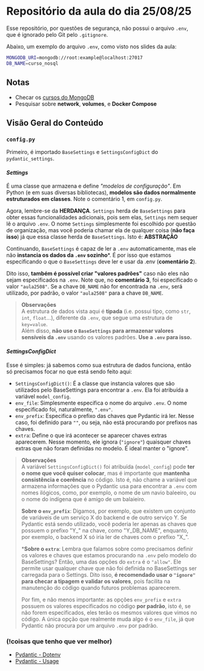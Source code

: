 # Repositório da aula do dia 25/08/25  

Esse repositório, por questões de segurança, não possui o arquivo `.env`, que é ignorado pelo Git pelo `.gitignore`.  

Abaixo, um exemplo do arquivo `.env`, como visto nos slides da aula:  

```bash
MONGODB_URI=mongodb://root:example@localhost:27017
DB_NAME=curso_nosql
```

## Notas

- Checar os [cursos do MongoDB](https://learn.mongodb.com)
- Pesquisar sobre **network**, **volumes**, e **Docker Compose**

## Visão Geral do Conteúdo

### `config.py`

Primeiro, é importado `BaseSettings` e `SettingsConfigDict` do `pydantic_settings`.

#### *Settings*

É uma classe que armazena e define *"modelos de configuração"*. Em Python (e em suas diversas bibliotecas), **modelos são dados normalmente estruturados em classes**. Note o comentário 1, em `config.py`.

Agora, lembre-se da **HERDANÇA**. `Settings` herda de `BaseSettings` para obter essas funcionalidades adicionais, pois sem elas, `Settings` nem sequer lê o arquivo `.env`.
O nome `Settings` simplesmente foi escolhido por questão de organização, mas você poderia chamar ela de qualquer coisa (**não faça isso**) já que essa classe herda de `BaseSettings`. Isto é: **ABSTRAÇÃO**

Continuando, `BaseSettings` é capaz de ler a `.env` automaticamente, mas ele não **instancia os dados da `.env` sozinho***. 
É por isso que estamos especificando o que o `BaseSettings` deve ler e usar da .env (**comentário 2**).

Dito isso, **também é possível criar "valores padrões"** caso não eles não sejam especificados na `.env`. 
Note que, no **comentário 3**, foi especificado o valor `"aula2508"`. Se a chave `DB_NAME` não for encontrada na `.env`, será utilizado, por padrão, o valor `"aula2508"` para a chave `DB_NAME`.

> **Observações**  
> A estrutura de dados vista aqui é **tipada** (i.e. possui tipo, como `str`, `int`, `float`...), diferente da `.env`, que segue uma estrutura de `key=value`.  
> Além disso, **não use o `BaseSettings` para armazenar valores sensíveis da `.env`** usando os valores padrões. **Use a `.env` para isso.**

#### *SettingsConfigDict*

Esse é simples: já sabemos como sua estrutura de dados funciona, então só precisamos focar no que está sendo feito aqui:

- `SettingsConfigDict()`: É a classe que instancia valores que são utilizados pelo BaseSettings para encontrar a `.env`. Ela foi atribuída a variável `model_config`.  
- `env_file`: Simplesmente especifica o nome do arquivo `.env`. O nome especificado foi, naturalmente, `".env"`.  
- `env_prefix`: Especifica o prefixo das chaves que Pydantic irá ler. Nesse caso, foi definido para `""`, ou seja, não está procurando por prefixos nas chaves.  
- `extra`: Define o que irá acontecer se aparecer chaves extras aparecerem. Nesse momento, ele ignora (`"ignore"`) quaisquer chaves extras que não foram definidas no modelo. É ideal manter o "ignore".  

> **Observações**  
> A variável `SettingsConfigDict()` foi atribuída (`model_config`) pode **ter o nome que você quiser colocar**, mas é importante que **mantenha consistência e coerência** no código. Isto é, não chame a variável que armazena informações que o Pydantic usa para encontrar a `.env` com nomes ilógicos, como, por exemplo, o nome de um navio baleeiro, ou o nome do indígena que é amigo de um balaieiro.  
>
> **Sobre o `env_prefix`**: Digamos, por exemplo, que existem um conjunto de variáveis de um serviço X do backend e de outro serviço Y. Se Pydantic está sendo utilizado, você poderia ler apenas as chaves que possuem o prefixo "Y_" na chave, como "Y_DB_NAME", enquanto, por exemplo, o backend X só iria ler de chaves com o prefixo "X_".  
>
> ***Sobre o `extra`**: Lembra que falamos sobre como precisamos definir os valores e chaves que estamos procurando na `.env` pelo modelo do BaseSettings? Então, uma das opções do `extra` é o `"allow"`. Ele permite usar qualquer chave que não foi definida no BaseSettings ser carregada para o Settings. Dito isso, **é recomendado usar o `"ignore"` para checar a tipagem e validar os valores**, pois facilita na manutenção do código quando futuros problemas aparecerem.  
>
> Por fim, e não menos importante: as opções `env_prefix` e `extra` possuem os valores especificados no código **por padrão**, isto é, se não forem especificados, eles terão os mesmos valores que vimos no código. A única opção que realmente muda algo é o `env_file`, já que Pydantic não procura por um arquivo `.env` por padrão.  

### (!coisas que tenho que ver melhor)

- [Pydantic - Dotenv](https://docs.pydantic.dev/latest/concepts/pydantic_settings/#dotenv-env-support)
- [Pydantic - Usage](https://docs.pydantic.dev/latest/concepts/pydantic_settings/#usage)
